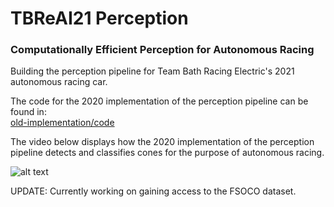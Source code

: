 # TBReAI21 Perception
### Computationally Efficient Perception for Autonomous Racing

Building the perception pipeline for Team Bath Racing Electric's 2021 autonomous racing car.

The code for the 2020 implementation of the perception pipeline can be found in:<br />
[old-implementation/code](old-implementation/code)

The video below displays how the 2020 implementation of the perception pipeline detects and 
classifies cones for the purpose of autonomous racing.

![alt text](https://github.com/TBReAI/TBReAI21-Perception/blob/main/old-implementation/images-and-video/old-detection.gif "Detection GIF")

UPDATE: Currently working on gaining access to the FSOCO dataset.
